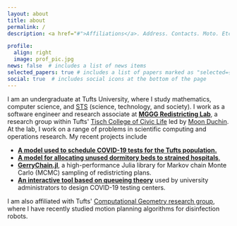 ```yaml
---
layout: about
title: about
permalink: /
description: <a href="#">Affiliations</a>. Address. Contacts. Moto. Etc.

profile:
  align: right
  image: prof_pic.jpg
news: false  # includes a list of news items
selected_papers: true # includes a list of papers marked as "selected={true}"
social: true  # includes social icons at the bottom of the page
---
```


I am an undergraduate at Tufts University, where I study mathematics, computer science, and <a href="https://as.tufts.edu/sts/" target="_blank">STS</a> (science, technology, and society). I work as a software engineer and research associate at <a href="https://mggg.org/" target="_blank">**MGGG Redistricting Lab**</a>, a research group within Tufts' <a href="https://tischcollege.tufts.edu/" target="_blank">Tisch College of Civic Life</a> led by <a href="https://mggg.org/people/mduchin/" target="_blank">Moon Duchin</a>. At the lab, I work on a range of problems in scientific computing and operations research. My recent projects include

* <a href="https://github.com/mggg/covid-scheduling" target="_blank">**A model used to schedule COVID-19 tests for the Tufts population.**</a>
* <a href="https://mggg.org/covid-flows/index.html" target="_blank">**A model for allocating unused dormitory beds to strained hospitals**.</a>
* <a href="https://github.com/mggg/gerrychainjulia" target="_blank">**GerryChain.jl**</a>, a high-performance Julia library for Markov chain Monte Carlo (MCMC) sampling of redistricting plans.
* <a href="https://mggg.github.io/covid-queueing/" target="_blank">**An interactive tool based on queueing theory**</a> used by university administrators to design COVID-19 testing centers.

I am also affiliated with Tufts' <a href="http://www.cs.tufts.edu/research/geometry/index.php" target="_blank">Computational Geometry research group</a>, where I have recently studied motion planning algorithms for disinfection robots.
